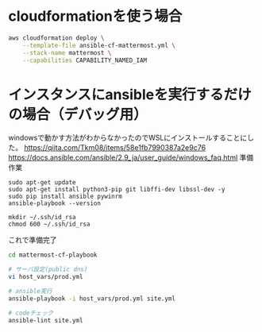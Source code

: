# cloudformationを使う場合
```Bash
aws cloudformation deploy \
    --template-file ansible-cf-mattermost.yml \
    --stack-name mattermost \
    --capabilities CAPABILITY_NAMED_IAM
```
# インスタンスにansibleを実行するだけの場合（デバッグ用）
windowsで動かす方法がわからなかったのでWSLにインストールすることにした。
https://qiita.com/Tkm08/items/58e1fb7990387a2e9c76
https://docs.ansible.com/ansible/2.9_ja/user_guide/windows_faq.html
準備作業
```
sudo apt-get update
sudo apt-get install python3-pip git libffi-dev libssl-dev -y
sudo pip install ansible pywinrm
ansible-playbook --version

mkdir ~/.ssh/id_rsa
chmod 600 ~/.ssh/id_rsa
```
これで準備完了

```Bash
cd mattermost-cf-playbook

# サーバ設定(public dns)
vi host_vars/prod.yml

# ansible実行
ansible-playbook -i host_vars/prod.yml site.yml

# codeチェック
ansible-lint site.yml
```